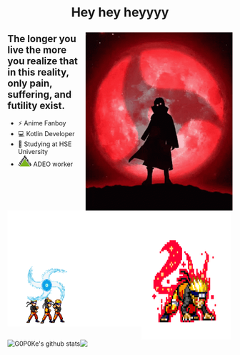 # <p align="center"> Hey hey heyyyy </p>  


<img align="right" height="400" src="https://github.com/G0P0Ke/G0P0Ke/blob/main/asserts/Uchiha.gif"/>
<p align="center">
  <h2> The longer you live the more you realize that in this reality, only pain, suffering, and futility exist. </h2>
</p>

- ⚡️ Anime Fanboy 
- 💻 Kotlin Developer 
- 🥀 Studying at HSE University
- <img allign="left" width="30" height="25" src="https://github.com/G0P0Ke/G0P0Ke/blob/main/asserts/ADEO.png"/> ADEO worker 

<img align="left"  width="300" height="260"  src="https://github.com/G0P0Ke/G0P0Ke/blob/main/asserts/Naruto-first.gif"/>  <img align="left" width="200" height="290" src="https://github.com/G0P0Ke/G0P0Ke/blob/main/asserts/Naruto-Second.gif"/> 

 <a href="https://github.com/G0P0Ke"><img align="left" src="https://github-readme-stats.vercel.app/api?username=G0P0Ke&hide_border=true&show_icons=true&theme=synthwave" alt="G0P0Ke's github stats" /></a> <a href="https://github.com/G0P0Ke"><img align="left" src="https://github-readme-stats.vercel.app/api/top-langs/?username=G0P0Ke&layout=compact&theme=synthwave&hide_border=true" /></a> 

